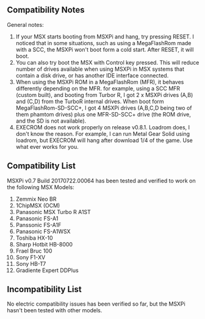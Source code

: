 Compatibility Notes
-------------------

General notes:
1. If your MSX starts booting from MSXPi and hang, try pressing RESET. I noticed that in some situations, such as using a MegaFlashRom made with a SCC, the MSXPi won't boot form a cold start. After RESET, it will boot.
2. You can also try boot the MSX with Control key pressed. This will reduce number of drives available when using MSXPi in MSX systems that contain a disk drive, or has another IDE interface connected.
3. When using the MSXPi ROM in a MegaFlashRom (MFR), it behaves differently depending on the MFR. for example, using a SCC MFR (custom built), and booting from Turbor R, I got 2 x MSXPi drives (A,B) and (C,D) from the TurboR internal drives. When boot form MegaFlashRom-SD-SCC+, I got 4 MSXPi drives (A,B,C,D being two of them phamtom drives) plus one MFR-SD-SCC+ drive (the ROM drive, and the SD is not available). 
4. EXECROM does not work properly on release v0.8.1. Loadrom does, I don't know the reason. For example, I can run Metal Gear Solid using loadrom, but EXECROM will hang after download 1/4 of the game. Use what ever works for you.


Compatibility List
------------------

MSXPi v0.7 Build 20170722.00064 has been tested and verified to work on the following MSX Models:

1.  Zemmix Neo BR
2.  1ChipMSX (OCM)
3.  Panasonic MSX Turbo R A1ST
4.  Panasonic FS-A1
5.  Panssonic FS-A1F
6.  Panasonic FS-A1WSX
7.  Toshiba HX-10
8.  Sharp Hotbit HB-8000
9.  Frael Bruc 100
10. Sony F1-XV
11. Sony HB-T7
12. Gradiente Expert DDPlus

Incompatibility List
--------------------
No electric compatibility issues has been verified so far, but the MSXPi hasn't been tested with other models.
